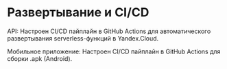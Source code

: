 # Развертывание и CI/CD
API: Настроен CI/CD пайплайн в GitHub Actions для автоматического развертывания serverless-функций в Yandex.Cloud.

Мобильное приложение: Настроен CI/CD пайплайн в GitHub Actions для сборки .apk (Android).
